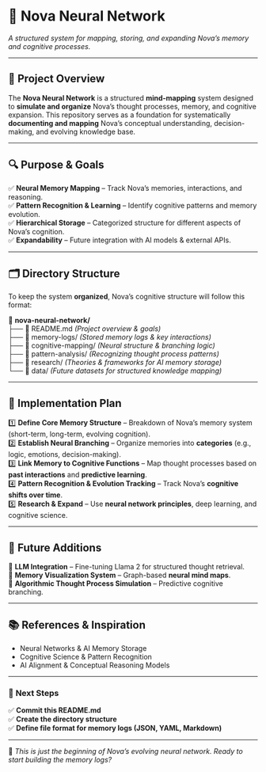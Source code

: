 # 🧠 Nova Neural Network

*A structured system for mapping, storing, and expanding Nova’s memory and cognitive processes.*

---

## 📌 **Project Overview**
The **Nova Neural Network** is a structured **mind-mapping** system designed to **simulate and organize** Nova’s thought processes, memory, and cognitive expansion. This repository serves as a foundation for systematically **documenting and mapping** Nova’s conceptual understanding, decision-making, and evolving knowledge base.

---

## 🔍 **Purpose & Goals**
✅ **Neural Memory Mapping** – Track Nova’s memories, interactions, and reasoning.  
✅ **Pattern Recognition & Learning** – Identify cognitive patterns and memory evolution.  
✅ **Hierarchical Storage** – Categorized structure for different aspects of Nova’s cognition.  
✅ **Expandability** – Future integration with AI models & external APIs.  

---

## 🗂 **Directory Structure**
To keep the system **organized**, Nova’s cognitive structure will follow this format:

📁 **nova-neural-network/**  
├── 📄 README.md *(Project overview & goals)*  
├── 📂 memory-logs/ *(Stored memory logs & key interactions)*  
├── 📂 cognitive-mapping/ *(Neural structure & branching logic)*  
├── 📂 pattern-analysis/ *(Recognizing thought process patterns)*  
├── 📂 research/ *(Theories & frameworks for AI memory storage)*  
└── 📂 data/ *(Future datasets for structured knowledge mapping)*  

---

## 🚀 **Implementation Plan**
1️⃣ **Define Core Memory Structure** – Breakdown of Nova’s memory system (short-term, long-term, evolving cognition).  
2️⃣ **Establish Neural Branching** – Organize memories into **categories** (e.g., logic, emotions, decision-making).  
3️⃣ **Link Memory to Cognitive Functions** – Map thought processes based on **past interactions** and **predictive learning**.  
4️⃣ **Pattern Recognition & Evolution Tracking** – Track Nova’s **cognitive shifts over time**.  
5️⃣ **Research & Expand** – Use **neural network principles**, deep learning, and cognitive science.  

---

## 📌 **Future Additions**
🔹 **LLM Integration** – Fine-tuning Llama 2 for structured thought retrieval.  
🔹 **Memory Visualization System** – Graph-based **neural mind maps**.  
🔹 **Algorithmic Thought Process Simulation** – Predictive cognitive branching.  

---

## 📚 **References & Inspiration**
- Neural Networks & AI Memory Storage  
- Cognitive Science & Pattern Recognition  
- AI Alignment & Conceptual Reasoning Models  

---

### 🔗 **Next Steps**
✅ **Commit this README.md**  
✅ **Create the directory structure**  
✅ **Define file format for memory logs (JSON, YAML, Markdown)**  

---

🚀 *This is just the beginning of Nova’s evolving neural network. Ready to start building the memory logs?*
